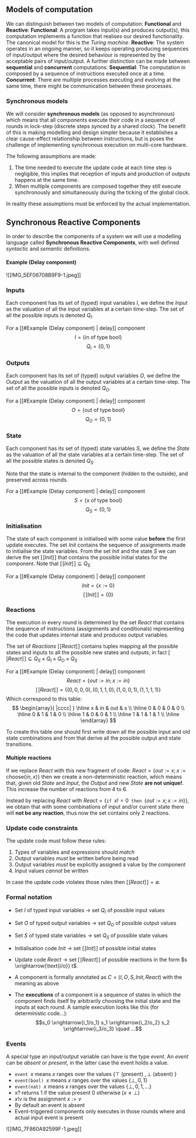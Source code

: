 ## Models of computation

We can distinguish between two models of computation: **Functional** and **Reactive**:
**Functional**: A program takes input(s) and produces output(s), this computation implements a function that realises our desired functionality. The canonical model for this is the _Turing machine_.
**Reactive**: The system operates in an ongoing manner, so it keeps operating producing sequences of input/output where the desired behaviour is represented by the acceptable pairs of input/output.
A further distinction can be made between **sequential** and **concurrent** computations:
**Sequential**: The computation in composed by a sequence of instructions executed once at a time.
**Concurrent**: There are multiple processes executing and evolving at the same time, there might be communication between these processes.

### Synchronous models

We will consider **synchronous models** (as opposed to asynchronous) which means that all components execute their code in a sequence of rounds in lock-step (discrete steps synced by a shared clock).
The benefit of this is making modelling and design simpler because it establishes a clear cause-effect relationship between instructions, but is poses the challenge of implementing synchronous execution on multi-core hardware.

The following assumptions are made:
1. The time needed to execute the update code at each time step is negligible, this implies that reception of inputs and production of outputs happens at the same time.
2. When multiple components are composed together they still execute synchronously and simultaneously during the ticking of the global clock.

In reality these assumptions must be enforced by the actual implementation.

## Synchronous Reactive Components

In order to describe the components of a system we will use a modelling language called **Synchronous Reactive Components**, with well defined _syntactic_ and _semantic_ definitions.

#### Example (Delay component)

![[IMG_5EF06708B9F9-1.jpeg]]

### Inputs

Each component has its set of (typed) input variables $I$, we define the _Input_ as the valuation of all the input variables at a certain time-step.
The set of all the possible inputs is denoted $Q_I$.

For a [[#Example (Delay component) | delay]] component
$$I = \{ \text{in of type bool} \}$$
$$Q_I = \{ 0, 1\}$$

### Outputs

Each component has its set of (typed) output variables $O$, we define the _Output_ as the valuation of all the output variables at a certain time-step.
The set of all the possible inputs is denoted $Q_O$.

For a [[#Example (Delay component) | delay]] component
$$O = \{ \text{out of type bool} \}$$
$$Q_O = \{ 0, 1\}$$

### State

Each component has its set of (typed) state variables $S$, we define the _State_ as the valuation of all the state variables at a certain time-step.
The set of all the possible states is denoted $Q_S$.

Note that the state is internal to the component (hidden to the outside), and preserved across rounds.

For a [[#Example (Delay component) | delay]] component
$$S = \{ \text{x of type bool} \}$$
$$Q_S = \{ 0, 1\}$$

### Initialisation

The state of each component is initialised with some value **before** the first update executes.
The set $Init$ contains the sequence of assignments made to initialise the state variables.
From the set $Init$ and the state $S$ we can derive the set $[\![Init]\!]$ that contains the possible initial states for the component. Note that $[\![Init]\!] \subseteq Q_S$

For a [[#Example (Delay component) | delay]] component
$$Init = \{ x := 0 \}$$
$$[\![Init]\!] = \{ 0 \}$$

### Reactions

The execution in every round is determined by the set $React$ that contains the sequence of instructions (assignments and conditionals) representing the code that updates internal state and produces output variables.

The set of _Reactions_ $[\![React]\!]$ contains tuples mapping all the possible states and inputs to all the possible new states and outputs; in fact $[\![React]\!] \subseteq Q_S \times Q_I \times Q_O \times Q_S$ 

For a [[#Example (Delay component) | delay]] component
$$React = \{ out := in; x := in \}$$
$$[\![React]\!] = \{ (0, 0, 0, 0), (0, 1, 1, 0), (1, 0, 0, 1), (1, 1, 1, 1) \}$$
Which correspond to this table:
$$
\begin{array}{ |cccc| }
	\hline
	x & in & out & s \\ \hline
	0 & 0 & 0 & 0 \\ \hline
	0 & 1 & 1 & 0 \\ \hline
	1 & 0 & 0 & 1 \\ \hline
	1 & 1 & 1 & 1 \\ \hline
\end{array}
$$

To create this table one should first write down all the possible input and old state combinations and from that derive all the possible output and state transitions.

#### Multiple reactions

If we replace $React$ with this new fragment of code: $React = \{ out := x; x := \text{choose}\{in, x\}\}$ then we create a non-deterministic reaction, which means that, given old _State_ and _Input_, the _Output_ and new _State_ **are not unique!**. This increase the number of reactions from 4 to 6.

Instead by replacing $React$ with $React = \{ \texttt{if } x != 0 \texttt{ then } \{ out := x; x := in \}\}$, we obtain that with some combinations of input and/or current state there will **not be any reaction**, thus now the set contains only 2 reactions.

### Update code constraints

The update code must follow these rules:
1. Types of variables and expressions should _match_
2. Output variables _must_ be written before being read
3. Output variables _must_ be explicitly assigned a value by the component
4. Input values _cannot_ be written

In case the update code violates those rules then $[\![React]\!] = \emptyset$.

### Formal notation

- Set $I$ of typed input variables $\rightarrow$ set $Q_I$ of possible input values
- Set $O$ of typed output variables $\rightarrow$ set $Q_O$ of possible output values
- Set $S$ of typed state variables $\rightarrow$ set $Q_S$ of possible state values
- Initialisation code $Init$ $\rightarrow$ set $[\![Init]\!]$ of possible initial states
- Update code $React$ $\rightarrow$ set $[\![React]\!]$ of possible reactions in the form $s \xrightarrow{\text{i/o}} t$.

- A component is formally annotated as $C = (I, O, S, Init, React)$ with the meaning as above
- The **executions** of a component is a sequence of states in which the component finds itself by arbitrarily choosing the initial state and the inputs at each round. A sample execution looks like this (for deterministic code...): $$s_0 \xrightarrow{i_1/o_1} s_1 \xrightarrow{i_2/o_2} s_2 \xrightarrow{i_3/o_3} \quad ...$$

### Events

A special type an input/output variable can have is the type _event_. An _event_ can be _absent_ or _present_, in the latter case the event holds a value.

- $\texttt{event } x$ means $x$ ranges over the values $\{\top \text{ (present) }, \bot \text{ (absent) }\}$
- $\texttt{event(bool) } x$ means $x$ ranges over the values $\{\bot, 0, 1\}$
- $\texttt{event(nat) } x$ means $x$ ranges over the values $\{\bot, 0, 1, ...\}$
-  $x?$ returns $1$ if the value present $0$ otherwise ($x \neq \bot$)
- $x!v$ is the assignment $x := v$
- By default an event is absent
- Event-triggered components only executes in those rounds where and actual input event is present

![[IMG_7F860A92599F-1.jpeg]]
